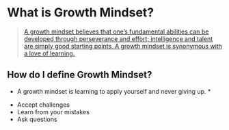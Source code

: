 # What is Growth Mindset? 
>    [A growth mindset believes that one’s fundamental abilities can be developed through perseverance and effort; intelligence and talent are simply good starting points. A growth mindset is synonymous with a love of learning.](https://www.atlassian.com/blog/inside-atlassian/growth-mindset) 

## How do I define Growth Mindset?

* A growth mindset is learning to apply yourself and never giving up. *

- Accept challenges
- Learn from your mistakes
- Ask questions

######
